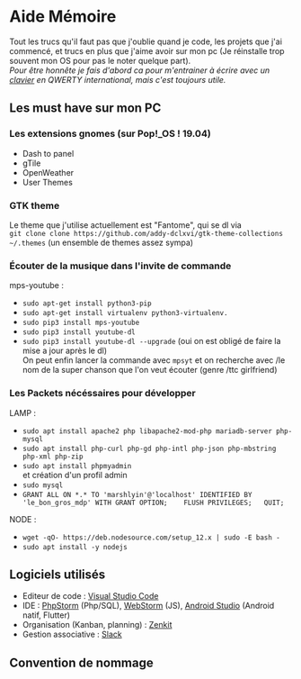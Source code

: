 # Aide Mémoire
Tout les trucs qu'il faut pas que j'oublie quand je code, les projets que j'ai commencé, et trucs en plus que j'aime avoir sur mon pc (Je réinstalle trop souvent mon OS pour pas le noter quelque part).   
*Pour être honnête je fais d'abord ca pour m'entrainer à écrire avec un [clavier](https://k2.keychron.com/  "j'ai jamais entendu un son si ASMR pour taper") en QWERTY international, mais c'est toujours utile.*


## Les must have sur mon PC  
### Les extensions gnomes (sur Pop!_OS ! 19.04)
- Dash to panel
- gTile
- OpenWeather
- User Themes

### GTK theme
Le theme que j'utilise actuellement est "Fantome", qui se dl via   
`git clone clone https://github.com/addy-dclxvi/gtk-theme-collections ~/.themes` (un ensemble de themes assez sympa)

### Écouter de la musique dans l'invite de commande
mps-youtube :  
- `sudo apt-get install python3-pip`  
- `sudo apt-get install virtualenv python3-virtualenv.`
- `sudo pip3 install mps-youtube`  
- `sudo pip3 install youtube-dl`  
- `sudo pip3 install youtube-dl --upgrade` (oui on est obligé de faire la mise a jour après le dl)  
On peut enfin lancer la commande avec ` mpsyt ` et on recherche avec /le nom de la super chanson que l'on veut écouter (genre /ttc girlfriend)

### Les Packets nécéssaires pour développer  
LAMP : 
- `sudo apt install apache2 php libapache2-mod-php mariadb-server php-mysql`
- `sudo apt install php-curl php-gd php-intl php-json php-mbstring php-xml php-zip`
- `sudo apt install phpmyadmin`  
et création d'un profil admin
- `sudo mysql`
- `GRANT ALL ON *.* TO 'marshlyin'@'localhost' IDENTIFIED BY 'le_bon_gros_mdp' WITH GRANT OPTION;   
FLUSH PRIVILEGES;  
QUIT;`


NODE :
- `wget -qO- https://deb.nodesource.com/setup_12.x | sudo -E bash -`
- `sudo apt install -y nodejs`


## Logiciels utilisés

- Editeur de code : [Visual Studio Code](https://code.visualstudio.com/)
- IDE : [PhpStorm](https://www.jetbrains.com/phpstorm/) (Php/SQL), [WebStorm](https://www.jetbrains.com/webstorm/) (JS), [Android Studio](https://developer.android.com/studio) (Android natif, Flutter)
- Organisation (Kanban, planning) : [Zenkit](https://static.zenkit.com/downloads/zenkit-linux.deb)
- Gestion associative : [Slack](https://slack.com/intl/fr-fr/downloads/linux)


## Convention de nommage





